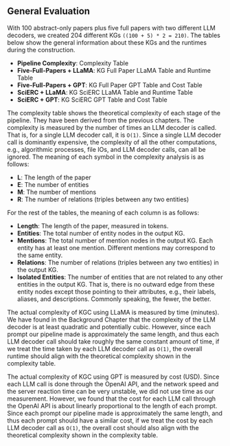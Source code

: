 ## General Evaluation

With 100 abstract-only papers plus five full papers with two different LLM decoders, we created 204 different KGs `((100 + 5) * 2 = 210)`. The tables below show the general information about these KGs and the runtimes during the construction.

- **Pipeline Complexity**: Complexity Table  
- **Five-Full-Papers + LLaMA**: KG Full Paper LLaMA Table and Runtime Table  
- **Five-Full-Papers + GPT**: KG Full Paper GPT Table and Cost Table  
- **SciERC + LLaMA**: KG SciERC LLaMA Table and Runtime Table  
- **SciERC + GPT**: KG SciERC GPT Table and Cost Table  

The complexity table shows the theoretical complexity of each stage of the pipeline. They have been derived from the previous chapters. The complexity is measured by the number of times an LLM decoder is called. That is, for a single LLM decoder call, it is `O(1)`. Since a single LLM decoder call is dominantly expensive, the complexity of all the other computations, e.g., algorithmic processes, file IOs, and LLM decoder calls, can all be ignored. The meaning of each symbol in the complexity analysis is as follows:

- **L**: The length of the paper  
- **E**: The number of entities  
- **M**: The number of mentions  
- **R**: The number of relations (triples between any two entities)  

For the rest of the tables, the meaning of each column is as follows:

- **Length**: The length of the paper, measured in tokens.  
- **Entities**: The total number of entity nodes in the output KG.  
- **Mentions**: The total number of mention nodes in the output KG. Each entity has at least one mention. Different mentions may correspond to the same entity.  
- **Relations**: The number of relations (triples between any two entities) in the output KG.  
- **Isolated Entities**: The number of entities that are not related to any other entities in the output KG. That is, there is no outward edge from these entity nodes except those pointing to their attributes, e.g., their labels, aliases, and descriptions. Commonly speaking, the fewer, the better.  

The actual complexity of KGC using LLaMA is measured by time (minutes). We have found in the Background Chapter that the complexity of the LLM decoder is at least quadratic and potentially cubic. However, since each prompt our pipeline made is approximately the same length, and thus each LLM decoder call should take roughly the same constant amount of time, if we treat the time taken by each LLM decoder call as `O(1)`, the overall runtime should align with the theoretical complexity shown in the complexity table.

The actual complexity of KGC using GPT is measured by cost (USD). Since each LLM call is done through the OpenAI API, and the network speed and the server reaction time can be very unstable, we did not use time as our measurement. However, we found that the cost for each LLM call through the OpenAI API is about linearly proportional to the length of each prompt. Since each prompt our pipeline made is approximately the same length, and thus each prompt should have a similar cost, if we treat the cost by each LLM decoder call as `O(1)`, the overall cost should also align with the theoretical complexity shown in the complexity table.